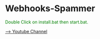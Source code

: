 # Webhooks-Spammer

<font color="green"> Double Click on install.bat then start.bat.</font>


[--> Youtube Channel](https://youtube.com/c/NeyRox_WZ)
